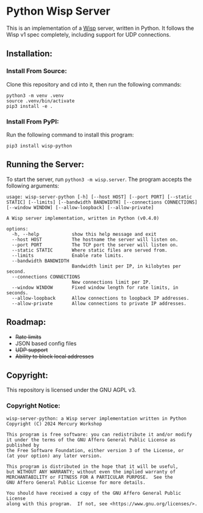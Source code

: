# Python Wisp Server

This is an implementation of a [Wisp](https://github.com/MercuryWorkshop/wisp-protocol) server, written in Python. It follows the Wisp v1 spec completely, including support for UDP connections.

## Installation:
### Install From Source:
Clone this repository and cd into it, then run the following commands:
```
python3 -m venv .venv
source .venv/bin/activate
pip3 install -e .
```

### Install From PyPI:
Run the following command to install this program:
```
pip3 install wisp-python
```

## Running the Server:
To start the server, run `python3 -m wisp.server`. The program accepts the following arguments:
```
usage: wisp-server-python [-h] [--host HOST] [--port PORT] [--static STATIC] [--limits] [--bandwidth BANDWIDTH] [--connections CONNECTIONS] [--window WINDOW] [--allow-loopback] [--allow-private]

A Wisp server implementation, written in Python (v0.4.0)

options:
  -h, --help            show this help message and exit
  --host HOST           The hostname the server will listen on.
  --port PORT           The TCP port the server will listen on.
  --static STATIC       Where static files are served from.
  --limits              Enable rate limits.
  --bandwidth BANDWIDTH
                        Bandwidth limit per IP, in kilobytes per second.
  --connections CONNECTIONS
                        New connections limit per IP.
  --window WINDOW       Fixed window length for rate limits, in seconds.
  --allow-loopback      Allow connections to loopback IP addresses.
  --allow-private       Allow connections to private IP addresses.
```

## Roadmap:
- ~~Rate limits~~
- JSON based config files
- ~~UDP support~~
- ~~Ability to block local addresses~~

## Copyright:
This repository is licensed under the GNU AGPL v3.

### Copyright Notice:
```
wisp-server-python: a Wisp server implementation written in Python
Copyright (C) 2024 Mercury Workshop

This program is free software: you can redistribute it and/or modify
it under the terms of the GNU Affero General Public License as published by
the Free Software Foundation, either version 3 of the License, or
(at your option) any later version.

This program is distributed in the hope that it will be useful,
but WITHOUT ANY WARRANTY; without even the implied warranty of
MERCHANTABILITY or FITNESS FOR A PARTICULAR PURPOSE.  See the
GNU Affero General Public License for more details.

You should have received a copy of the GNU Affero General Public License
along with this program.  If not, see <https://www.gnu.org/licenses/>.
```